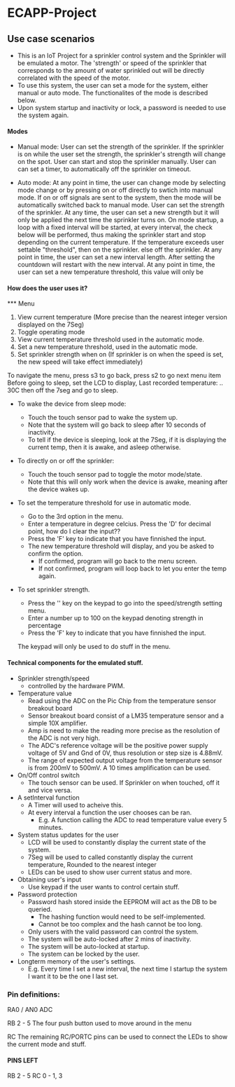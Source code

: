 # ECAPP-Project

## Use case scenarios
- This is an IoT Project for a sprinkler control system and the Sprinkler will be emulated a motor. The 'strength' or speed of
the sprinkler that corresponds to the amount of water sprinkled out will be directly correlated with the speed of the motor.
- To use this system, the user can set a mode for the system, either manual or auto mode. The functionalites of the mode is described below.
- Upon system startup and inactivity or lock, a password is needed to use the system again.

#### Modes
- Manual mode:
	User can set the strength of the sprinkler.
		If the sprinkler is on while the user set the strength, the sprinkler's strength will change on the spot.
	User can start and stop the sprinkler manually.
	User can can set a timer, to automatically off the sprinkler on timeout.

- Auto mode:
	At any point in time, the user can change mode by selecting mode change or by pressing on or off directly to swtich into manual mode.
	If on or off signals are sent to the system, then the mode will be automatically switched back to manual mode.
	User can set the strength of the sprinkler.
		At any time, the user can set a new strength but it will only be applied the next time the sprinkler turns on.
	On mode startup, a loop with a fixed interval will be started, at every interval, the check below will be performed, thus making the sprinkler start and stop depending on the current temperature.
		If the temperature exceeds user settable "threshold", then on the sprinkler.
		else off the sprinkler.
	At any point in time, the user can set a new interval length. After setting the countdown will restart with the new interval.
	At any point in time, the user can set a new temperature threshold, this value will only be

#### How does the user uses it?

*** Menu
1.	View current temperature (More precise than the nearest integer version displayed on the 7Seg)
2.	Toggle operating mode
3.	View current temperature threshold used in the automatic mode.
4.	Set a new temperature threshold, used in the automatic mode.
5.	Set sprinkler strength when on (If sprinkler is on when the speed is set, the new speed will take effect immediately)

To navigate the menu, press s3 to go back, press s2 to go next menu item
Before going to sleep, set the LCD to display,
	Last recorded temperature: .. 30C
then off the 7seg and go to sleep.

- To wake the device from sleep mode:
	- Touch the touch sensor pad to wake the system up.
	* Note that the system will go back to sleep after 10 seconds of inactivity.
	* To tell if the device is sleeping, look at the 7Seg, if it is displaying the current temp, then it is awake, and asleep otherwise.

- To directly on or off the sprinkler:
	- Touch the touch sensor pad to toggle the motor mode/state.
	* Note that this will only work when the device is awake, meaning after the device wakes up.

- To set the temperature threshold for use in automatic mode.
	- Go to the 3rd option in the menu.
	- Enter a temperature in degree celcius. Press the 'D' for decimal point, how do I clear the input??
	- Press the 'F' key to indicate that you have finnished the input.
	- The new temperature threshold will display, and you be asked to confirm the option.
		- If confirmed, program will go back to the menu screen.
		- If not confirmed, program will loop back to let you enter the temp again.

- To set sprinkler strength.
	- Press the '' key on the keypad to go into the speed/strength setting menu.
	- Enter a number up to 100 on the keypad denoting strength in percentage
	- Press the 'F' key to indicate that you have finnished the input.

	The keypad will only be used to do stuff in the menu.


#### Technical components for the emulated stuff.
- Sprinkler strength/speed
	- controlled by the hardware PWM.
- Temperature value
	- Read using the ADC on the Pic Chip from the temperature sensor breakout board
	- Sensor breakout board consist of a LM35 temperature sensor and a simple 10X amplifier.
	- Amp is need to make the reading more precise as the resolution of the ADC is not very high.
	- The ADC's reference voltage will be the positive power supply voltage of 5V and Gnd of 0V, thus resolution or step size is 4.88mV.
	- The range of expected output voltage from the temperature sensor is from 200mV to 500mV. A 10 times amplification can be used.
- On/Off control switch
	- The touch sensor can be used. If Sprinkler on when touched, off it and vice versa.
- A setInterval function
	- A Timer will used to acheive this.
	- At every interval a function the user chooses can be ran.
		- E.g. A function calling the ADC to read temperature value every 5 minutes.
- System status updates for the user
	- LCD will be used to constantly display the current state of the system.
	- 7Seg will be used to called constantly display the current temperature, Rounded to the nearest integer
	- LEDs can be used to show user current status and more.
- Obtaining user's input
	- Use keypad if the user wants to control certain stuff.
- Password protection
	- Password hash stored inside the EEPROM will act as the DB to be queried.
		- The hashing function would need to be self-implemented.
		- Cannot be too complex and the hash cannot be too long.
	- Only users with the valid password can control the system.
	- The system will be auto-locked after 2 mins of inactivity.
	- The system will be auto-locked at startup.
	- The system can be locked by the user.
- Longterm memory of the user's settings.
	- E.g. Every time I set a new interval, the next time I startup the system I want it to be the one I last set.



### Pin definitions:
RA0 / AN0
	ADC
<!-- RA 1 - 4
	LCD data -->
<!-- RA5
	7Seg SL1 -->
<!-- RB 0
	DA Interrupt pin -->
<!-- RB 1
	On/Off pin with interrupt -->

RB 2 - 5
	The four push button used to move around in the menu

<!-- RC2
	Hardware PWM -->

RC
	The remaining RC/PORTC pins can be used to connect the LEDs to show the current mode and stuff.

<!-- RC 4 - 7
	Keypad -->
<!-- RD 0 - 7
	7Seg output pins -->
<!-- RE 0 - 1
	LCD Control pins -->
<!-- RE2
	7Seg SL2 -->


#### PINS LEFT
<!-- RA 5 -->
RB 2 - 5
RC 0 - 1, 3
<!-- RD 0 - 7 -->
<!-- RE 2 -->